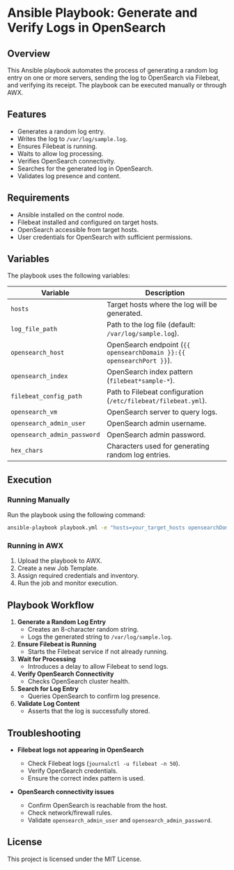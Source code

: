 # Ansible Playbook: Generate and Verify Logs in OpenSearch

## Overview
This Ansible playbook automates the process of generating a random log entry on one or more servers, sending the log to OpenSearch via Filebeat, and verifying its receipt. The playbook can be executed manually or through AWX.

## Features
- Generates a random log entry.
- Writes the log to `/var/log/sample.log`.
- Ensures Filebeat is running.
- Waits to allow log processing.
- Verifies OpenSearch connectivity.
- Searches for the generated log in OpenSearch.
- Validates log presence and content.

## Requirements
- Ansible installed on the control node.
- Filebeat installed and configured on target hosts.
- OpenSearch accessible from target hosts.
- User credentials for OpenSearch with sufficient permissions.

## Variables
The playbook uses the following variables:

| Variable | Description |
|----------|-------------|
| `hosts` | Target hosts where the log will be generated. |
| `log_file_path` | Path to the log file (default: `/var/log/sample.log`). |
| `opensearch_host` | OpenSearch endpoint (`{{ opensearchDomain }}:{{ opensearchPort }}`). |
| `opensearch_index` | OpenSearch index pattern (`filebeat*sample-*`). |
| `filebeat_config_path` | Path to Filebeat configuration (`/etc/filebeat/filebeat.yml`). |
| `opensearch_vm` | OpenSearch server to query logs. |
| `opensearch_admin_user` | OpenSearch admin username. |
| `opensearch_admin_password` | OpenSearch admin password. |
| `hex_chars` | Characters used for generating random log entries. |

## Execution

### Running Manually
Run the playbook using the following command:
```bash
ansible-playbook playbook.yml -e "hosts=your_target_hosts opensearchDomain=your_opensearch_host opensearchPort=your_port"
```

### Running in AWX
1. Upload the playbook to AWX.
2. Create a new Job Template.
3. Assign required credentials and inventory.
4. Run the job and monitor execution.

## Playbook Workflow
1. **Generate a Random Log Entry**
   - Creates an 8-character random string.
   - Logs the generated string to `/var/log/sample.log`.
2. **Ensure Filebeat is Running**
   - Starts the Filebeat service if not already running.
3. **Wait for Processing**
   - Introduces a delay to allow Filebeat to send logs.
4. **Verify OpenSearch Connectivity**
   - Checks OpenSearch cluster health.
5. **Search for Log Entry**
   - Queries OpenSearch to confirm log presence.
6. **Validate Log Content**
   - Asserts that the log is successfully stored.

## Troubleshooting
- **Filebeat logs not appearing in OpenSearch**
  - Check Filebeat logs (`journalctl -u filebeat -n 50`).
  - Verify OpenSearch credentials.
  - Ensure the correct index pattern is used.

- **OpenSearch connectivity issues**
  - Confirm OpenSearch is reachable from the host.
  - Check network/firewall rules.
  - Validate `opensearch_admin_user` and `opensearch_admin_password`.

## License
This project is licensed under the MIT License.

